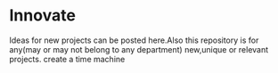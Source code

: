 # Innovate
Ideas for new projects can be posted here.Also this repository is for any(may or may not belong to any department) new,unique or relevant projects.
create a time machine
